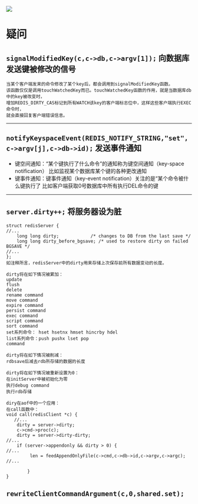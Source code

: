 ![](https://img.shields.io/badge/-ceph-green)
# 疑问
## `signalModifiedKey(c,c->db,c->argv[1]);` 向数据库发送键被修改的信号
```
当某个客户端发来的命令修改了某个key后，都会调用到signalModifiedKey函数。
该函数仅仅是调用touchWatchedKey而已。touchWatchedKey函数的作用，就是当数据库db中的key被改变时，
增加REDIS_DIRTY_CAS标记到所有WATCH该key的客户端标志位中，这样这些客户端执行EXEC命令时，
就会直接回复客户端错误信息。
```
***
## `notifyKeyspaceEvent(REDIS_NOTIFY_STRING,"set",c->argv[j],c->db->id);` 发送事件通知
* 键空间通知：“某个键执行了什么命令”的通知称为键空间通知（key-space notification） 比如监视某个数据库某个键的各种更改通知
* 键事件通知：键事件通知（key-event notification）关注的是“某个命令被什么键执行了 比如客户端获取0号数据库中所有执行DEL命令的键
***
## `server.dirty++;` 将服务器设为脏
```
struct redisServer {
//...
    long long dirty;            /* changes to DB from the last save */
    long long dirty_before_bgsave; /* used to restore dirty on failed BGSAVE */
//...
};
如注释所言，redisServer中的dirty用来存储上次保存前所有数据变动的长度。

dirty将在如下情况被累加：
update
flush
delete
rename command
move command
expire command
persist command
exec command
script command
sort command
set系列命令： hset hsetnx hmset hincrby hdel
list系列命令：push pushx lset pop
command

dirty将在如下情况被削减：
rdbsave后减去rdb所存储的数据的长度

dirty将在如下情况被重新设置为0：
在initServer中被初始化为零
执行debug command
执行rdb存储

diry在aof中的一个应用：
在call函数中：
void call(redisClient *c) {
   //...
    dirty = server->dirty;
    c->cmd->proc(c);
    dirty = server->dirty-dirty;
//...
    if (server->appendonly && dirty > 0) { 
//...
         len = feedAppendOnlyFile(c->cmd,c->db->id,c->argv,c->argc);
//...
               
        }   
}
```
## `rewriteClientCommandArgument(c,0,shared.set);`








